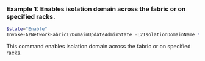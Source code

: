 ### Example 1: Enables isolation domain across the fabric or on specified racks.
```powershell
$state="Enable"
Invoke-AzNetworkFabricL2DomainUpdateAdminState -L2IsolationDomainName $name -ResourceGroupName $resourceGroupName -State $state
```

This command enables isolation domain across the fabric or on specified racks.


